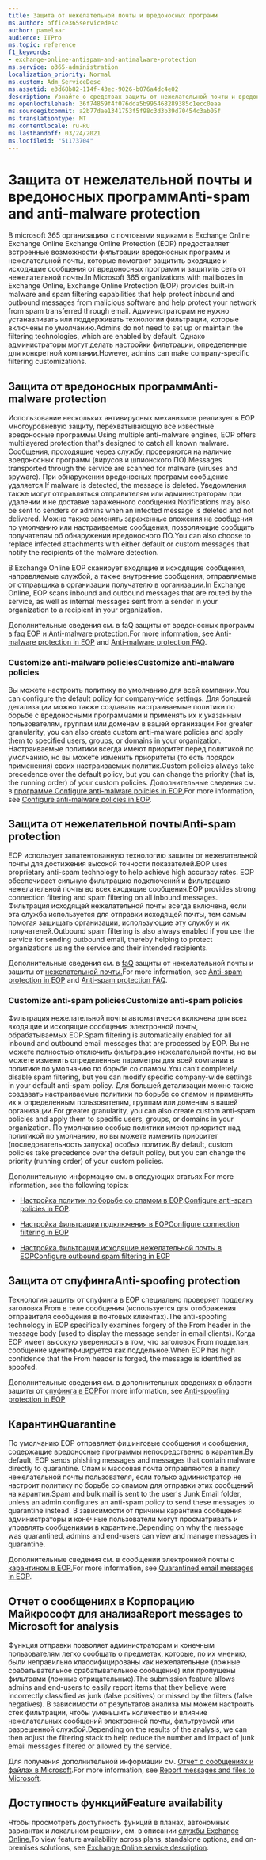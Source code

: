 ```yaml
---
title: Защита от нежелательной почты и вредоносных программ
ms.author: office365servicedesc
author: pamelaar
audience: ITPro
ms.topic: reference
f1_keywords:
- exchange-online-antispam-and-antimalware-protection
ms.service: o365-administration
localization_priority: Normal
ms.custom: Adm_ServiceDesc
ms.assetid: e3d68b82-114f-43ec-9026-b076a4dc4e02
description: Узнайте о средствах защиты от нежелательной почты и вредоносных программ, доступных в организациях Microsoft 365 с почтовыми ящиками Exchange Online.
ms.openlocfilehash: 36f74859f4f076dda5b995468289385c1ecc0eaa
ms.sourcegitcommit: a2b77dae1341753f5f98c3d3b39d70454c3ab05f
ms.translationtype: MT
ms.contentlocale: ru-RU
ms.lasthandoff: 03/24/2021
ms.locfileid: "51173704"
---
```

# <a name="anti-spam-and-anti-malware-protection"></a><span data-ttu-id="58d1b-103">Защита от нежелательной почты и вредоносных программ</span><span class="sxs-lookup"><span data-stu-id="58d1b-103">Anti-spam and anti-malware protection</span></span>

<span data-ttu-id="58d1b-104">В microsoft 365 организациях с почтовыми ящиками в Exchange Online Exchange Online Exchange Online Protection (EOP) предоставляет встроенные возможности фильтрации вредоносных программ и нежелательной почты, которые помогают защитить входящие и исходящие сообщения от вредоносных программ и защитить сеть от нежелательной почты.</span><span class="sxs-lookup"><span data-stu-id="58d1b-104">In Microsoft 365 organizations with mailboxes in Exchange Online, Exchange Online Protection (EOP) provides built-in malware and spam filtering capabilities that help protect inbound and outbound messages from malicious software and help protect your network from spam transferred through email.</span></span> <span data-ttu-id="58d1b-105">Администраторам не нужно устанавливать или поддерживать технологии фильтрации, которые включены по умолчанию.</span><span class="sxs-lookup"><span data-stu-id="58d1b-105">Admins do not need to set up or maintain the filtering technologies, which are enabled by default.</span></span> <span data-ttu-id="58d1b-106">Однако администраторы могут делать настройки фильтрации, определенные для конкретной компании.</span><span class="sxs-lookup"><span data-stu-id="58d1b-106">However, admins can make company-specific filtering customizations.</span></span>

## <a name="anti-malware-protection"></a><span data-ttu-id="58d1b-107">Защита от вредоносных программ</span><span class="sxs-lookup"><span data-stu-id="58d1b-107">Anti-malware protection</span></span>

<span data-ttu-id="58d1b-108">Использование нескольких антивирусных механизмов реализует в EOP многоуровневую защиту, перехватывающую все известные вредоносные программы.</span><span class="sxs-lookup"><span data-stu-id="58d1b-108">Using multiple anti-malware engines, EOP offers multilayered protection that's designed to catch all known malware.</span></span> <span data-ttu-id="58d1b-109">Сообщения, проходящие через службу, проверяются на наличие вредоносных программ (вирусов и шпионского ПО).</span><span class="sxs-lookup"><span data-stu-id="58d1b-109">Messages transported through the service are scanned for malware (viruses and spyware).</span></span> <span data-ttu-id="58d1b-110">При обнаружении вредоносных программ сообщение удаляется.</span><span class="sxs-lookup"><span data-stu-id="58d1b-110">If malware is detected, the message is deleted.</span></span> <span data-ttu-id="58d1b-111">Уведомления также могут отправляться отправителям или администраторам при удалении и не доставке зараженного сообщения.</span><span class="sxs-lookup"><span data-stu-id="58d1b-111">Notifications may also be sent to senders or admins when an infected message is deleted and not delivered.</span></span> <span data-ttu-id="58d1b-112">Можно также заменять зараженные вложения на сообщения по умолчанию или настраиваемые сообщения, позволяющие сообщить получателям об обнаружении вредоносного ПО.</span><span class="sxs-lookup"><span data-stu-id="58d1b-112">You can also choose to replace infected attachments with either default or custom messages that notify the recipients of the malware detection.</span></span>

<span data-ttu-id="58d1b-113">В Exchange Online EOP сканирует входящие и исходящие сообщения, направляемые службой, а также внутренние сообщения, отправляемые от отправщика в организации получателю в организации.</span><span class="sxs-lookup"><span data-stu-id="58d1b-113">In Exchange Online, EOP scans inbound and outbound messages that are routed by the service, as well as internal messages sent from a sender in your organization to a recipient in your organization.</span></span>

<span data-ttu-id="58d1b-114">Дополнительные сведения см. в faQ защиты от вредоносных программ в [faq EOP](/microsoft-365/security/office-365-security/anti-malware-protection) и [Anti-malware protection.](/microsoft-365/security/office-365-security/anti-malware-protection-faq-eop)</span><span class="sxs-lookup"><span data-stu-id="58d1b-114">For more information, see [Anti-malware protection in EOP](/microsoft-365/security/office-365-security/anti-malware-protection) and [Anti-malware protection FAQ](/microsoft-365/security/office-365-security/anti-malware-protection-faq-eop).</span></span>

### <a name="customize-anti-malware-policies"></a><span data-ttu-id="58d1b-115">Customize anti-malware policies</span><span class="sxs-lookup"><span data-stu-id="58d1b-115">Customize anti-malware policies</span></span>

<span data-ttu-id="58d1b-116">Вы можете настроить политику по умолчанию для всей компании.</span><span class="sxs-lookup"><span data-stu-id="58d1b-116">You can configure the default policy for company-wide settings.</span></span> <span data-ttu-id="58d1b-117">Для большей детализации можно также создавать настраиваемые политики по борьбе с вредоносными программами и применять их к указанным пользователям, группам или доменам в вашей организации.</span><span class="sxs-lookup"><span data-stu-id="58d1b-117">For greater granularity, you can also create custom anti-malware policies and apply them to specified users, groups, or domains in your organization.</span></span> <span data-ttu-id="58d1b-118">Настраиваемые политики всегда имеют приоритет перед политикой по умолчанию, но вы можете изменить приоритеты (то есть порядок применения) своих настраиваемых политик.</span><span class="sxs-lookup"><span data-stu-id="58d1b-118">Custom policies always take precedence over the default policy, but you can change the priority (that is, the running order) of your custom policies.</span></span> <span data-ttu-id="58d1b-119">Дополнительные сведения см. в [программе Configure anti-malware policies in EOP.](/microsoft-365/security/office-365-security/configure-anti-malware-policies)</span><span class="sxs-lookup"><span data-stu-id="58d1b-119">For more information, see [Configure anti-malware policies in EOP](/microsoft-365/security/office-365-security/configure-anti-malware-policies).</span></span>

## <a name="anti-spam-protection"></a><span data-ttu-id="58d1b-120">Защита от нежелательной почты</span><span class="sxs-lookup"><span data-stu-id="58d1b-120">Anti-spam protection</span></span>

<span data-ttu-id="58d1b-121">EOP использует запатентованную технологию защиты от нежелательной почты для достижения высокой точности показателей.</span><span class="sxs-lookup"><span data-stu-id="58d1b-121">EOP uses proprietary anti-spam technology to help achieve high accuracy rates.</span></span> <span data-ttu-id="58d1b-122">EOP обеспечивает сильную фильтрацию подключений и фильтрацию нежелательной почты во всех входящие сообщения.</span><span class="sxs-lookup"><span data-stu-id="58d1b-122">EOP provides strong connection filtering and spam filtering on all inbound messages.</span></span> <span data-ttu-id="58d1b-123">Фильтрация исходящей нежелательной почты всегда включена, если эта служба используется для отправки исходящей почты, тем самым помогая защищать организации, использующие эту службу и их получателей.</span><span class="sxs-lookup"><span data-stu-id="58d1b-123">Outbound spam filtering is also always enabled if you use the service for sending outbound email, thereby helping to protect organizations using the service and their intended recipients.</span></span>

<span data-ttu-id="58d1b-124">Дополнительные сведения см. в [faQ](/microsoft-365/security/office-365-security/anti-spam-protection) защиты от нежелательной почты и защиты от [нежелательной почты.](/microsoft-365/security/office-365-security/anti-spam-protection-faq)</span><span class="sxs-lookup"><span data-stu-id="58d1b-124">For more information, see [Anti-spam protection in EOP](/microsoft-365/security/office-365-security/anti-spam-protection) and [Anti-spam protection FAQ](/microsoft-365/security/office-365-security/anti-spam-protection-faq).</span></span>

### <a name="customize-anti-spam-policies"></a><span data-ttu-id="58d1b-125">Customize anti-spam policies</span><span class="sxs-lookup"><span data-stu-id="58d1b-125">Customize anti-spam policies</span></span>

<span data-ttu-id="58d1b-126">Фильтрация нежелательной почты автоматически включена для всех входящие и исходящие сообщения электронной почты, обрабатываемых EOP.</span><span class="sxs-lookup"><span data-stu-id="58d1b-126">Spam filtering is automatically enabled for all inbound and outbound email messages that are processed by EOP.</span></span> <span data-ttu-id="58d1b-127">Вы не можете полностью отключить фильтрацию нежелательной почты, но вы можете изменить определенные параметры для всей компании в политике по умолчанию по борьбе со спамом.</span><span class="sxs-lookup"><span data-stu-id="58d1b-127">You can't completely disable spam filtering, but you can modify specific company-wide settings in your default anti-spam policy.</span></span> <span data-ttu-id="58d1b-128">Для большей детализации можно также создавать настраиваемые политики по борьбе со спамом и применять их к определенным пользователям, группам или доменам в вашей организации.</span><span class="sxs-lookup"><span data-stu-id="58d1b-128">For greater granularity, you can also create custom anti-spam policies and apply them to specific users, groups, or domains in your organization.</span></span> <span data-ttu-id="58d1b-129">По умолчанию особые политики имеют приоритет над политикой по умолчанию, но вы можете изменить приоритет (последовательность запуска) особых политик.</span><span class="sxs-lookup"><span data-stu-id="58d1b-129">By default, custom policies take precedence over the default policy, but you can change the priority (running order) of your custom policies.</span></span>

<span data-ttu-id="58d1b-130">Дополнительную информацию см. в следующих статьях:</span><span class="sxs-lookup"><span data-stu-id="58d1b-130">For more information, see the following topics:</span></span>

- <span data-ttu-id="58d1b-131">[Настройка политик по борьбе со спамом в EOP](/microsoft-365/security/office-365-security/configure-your-spam-filter-policies).</span><span class="sxs-lookup"><span data-stu-id="58d1b-131">[Configure anti-spam policies in EOP](/microsoft-365/security/office-365-security/configure-your-spam-filter-policies).</span></span>

- [<span data-ttu-id="58d1b-132">Настройка фильтрации подключения в EOP</span><span class="sxs-lookup"><span data-stu-id="58d1b-132">Configure connection filtering in EOP</span></span>](/microsoft-365/security/office-365-security/configure-the-connection-filter-policy)

- [<span data-ttu-id="58d1b-133">Настройка фильтрации исходящие нежелательной почты в EOP</span><span class="sxs-lookup"><span data-stu-id="58d1b-133">Configure outbound spam filtering in EOP</span></span>](/microsoft-365/security/office-365-security/configure-the-outbound-spam-policy)

## <a name="anti-spoofing-protection"></a><span data-ttu-id="58d1b-134">Защита от спуфинга</span><span class="sxs-lookup"><span data-stu-id="58d1b-134">Anti-spoofing protection</span></span>

<span data-ttu-id="58d1b-135">Технология защиты от спуфинга в EOP специально проверяет подделку заголовка From в теле сообщения (используется для отображения отправителя сообщения в почтовых клиентах).</span><span class="sxs-lookup"><span data-stu-id="58d1b-135">The anti-spoofing technology in EOP specifically examines forgery of the From header in the message body (used to display the message sender in email clients).</span></span> <span data-ttu-id="58d1b-136">Когда EOP имеет высокую уверенность в том, что заголовок From подделан, сообщение идентифицируется как поддельное.</span><span class="sxs-lookup"><span data-stu-id="58d1b-136">When EOP has high confidence that the From header is forged, the message is identified as spoofed.</span></span>

<span data-ttu-id="58d1b-137">Дополнительные сведения см. в дополнительных сведениях в области защиты от [спуфинга в EOP](/microsoft-365/security/office-365-security/anti-spoofing-protection)</span><span class="sxs-lookup"><span data-stu-id="58d1b-137">For more information, see [Anti-spoofing protection in EOP](/microsoft-365/security/office-365-security/anti-spoofing-protection)</span></span>

## <a name="quarantine"></a><span data-ttu-id="58d1b-138">Карантин</span><span class="sxs-lookup"><span data-stu-id="58d1b-138">Quarantine</span></span>

<span data-ttu-id="58d1b-139">По умолчанию EOP отправляет фишинговые сообщения и сообщения, содержащие вредоносные программы непосредственно в карантин.</span><span class="sxs-lookup"><span data-stu-id="58d1b-139">By default, EOP sends phishing messages and messages that contain malware directly to quarantine.</span></span> <span data-ttu-id="58d1b-140">Спам и массовая почта отправляются в папку нежелательной почты пользователя, если только администратор не настроит политику по борьбе со спамом для отправки этих сообщений на карантин.</span><span class="sxs-lookup"><span data-stu-id="58d1b-140">Spam and bulk mail is sent to the user's Junk Email folder, unless an admin configures an anti-spam policy to send these messages to quarantine instead.</span></span> <span data-ttu-id="58d1b-141">В зависимости от причины карантина сообщения администраторы и конечные пользователи могут просматривать и управлять сообщениями в карантине.</span><span class="sxs-lookup"><span data-stu-id="58d1b-141">Depending on why the message was quarantined, admins and end-users can view and manage messages in quarantine.</span></span>

<span data-ttu-id="58d1b-142">Дополнительные сведения см. в сообщении электронной почты с [карантином в EOP.](/microsoft-365/security/office-365-security/quarantine-email-messages)</span><span class="sxs-lookup"><span data-stu-id="58d1b-142">For more information, see [Quarantined email messages in EOP](/microsoft-365/security/office-365-security/quarantine-email-messages).</span></span>

## <a name="report-messages-to-microsoft-for-analysis"></a><span data-ttu-id="58d1b-143">Отчет о сообщениях в Корпорацию Майкрософт для анализа</span><span class="sxs-lookup"><span data-stu-id="58d1b-143">Report messages to Microsoft for analysis</span></span>

<span data-ttu-id="58d1b-144">Функция отправки позволяет администраторам и конечным пользователям легко сообщать о предметах, которые, по их мнению, были неправильно классифицированы как нежелательные (ложные срабатывательное срабатывательное сообщение) или пропущены фильтрами (ложные отрицательные).</span><span class="sxs-lookup"><span data-stu-id="58d1b-144">The submission feature allows admins and end-users to easily report items that they believe were incorrectly classified as junk (false positives) or missed by the filters (false negatives).</span></span> <span data-ttu-id="58d1b-145">В зависимости от результатов анализа мы можем настроить стек фильтрации, чтобы уменьшить количество и влияние нежелательных сообщений электронной почты, фильтруемой или разрешенной службой.</span><span class="sxs-lookup"><span data-stu-id="58d1b-145">Depending on the results of the analysis, we can then adjust the filtering stack to help reduce the number and impact of junk email messages filtered or allowed by the service.</span></span>

<span data-ttu-id="58d1b-146">Для получения дополнительной информации см. [Отчет о сообщениях и файлах в Microsoft](/microsoft-365/security/office-365-security/report-junk-email-messages-to-microsoft).</span><span class="sxs-lookup"><span data-stu-id="58d1b-146">For more information, see [Report messages and files to Microsoft](/microsoft-365/security/office-365-security/report-junk-email-messages-to-microsoft).</span></span>

## <a name="feature-availability"></a><span data-ttu-id="58d1b-147">Доступность функций</span><span class="sxs-lookup"><span data-stu-id="58d1b-147">Feature availability</span></span>

<span data-ttu-id="58d1b-148">Чтобы просмотреть доступность функций в планах, автономных вариантах и локальном решении, см. в описании [службы Exchange Online.](exchange-online-service-description.md)</span><span class="sxs-lookup"><span data-stu-id="58d1b-148">To view feature availability across plans, standalone options, and on-premises solutions, see [Exchange Online service description](exchange-online-service-description.md).</span></span>